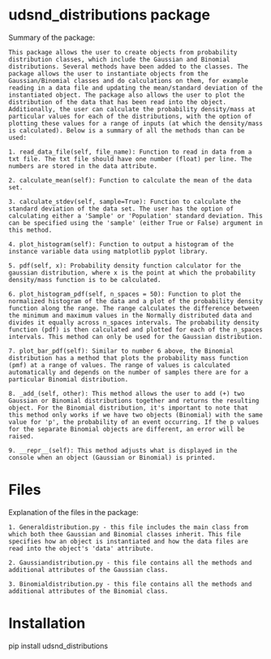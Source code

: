 # udsnd_distributions package

Summary of the package:

    This package allows the user to create objects from probability distribution classes, which include the Gaussian and Binomial distributions. Several methods have been added to the classes. The package allows the user to instantiate objects from the Gaussian/Binomial classes and do calculations on them, for example reading in a data file and updating the mean/standard deviation of the instantiated object. The package also allows the user to plot the distribution of the data that has been read into the object. Additionally, the user can calculate the probability density/mass at particular values for each of the distributions, with the option of plotting these values for a range of inputs (at which the density/mass is calculated). Below is a summary of all the methods than can be used:

    1. read_data_file(self, file_name): Function to read in data from a txt file. The txt file should have one number (float) per line. The numbers are stored in the data attribute.

    2. calculate_mean(self): Function to calculate the mean of the data set.

    3. calculate_stdev(self, sample=True): Function to calculate the standard deviation of the data set. The user has the option of calculating either a 'Sample' or 'Population' standard deviation. This can be specified using the 'sample' (either True or False) argument in this method.

    4. plot_histogram(self): Function to output a histogram of the instance variable data using matplotlib pyplot library.

    5. pdf(self, x): Probability density function calculator for the gaussian distribution, where x is the point at which the probability density/mass function is to be calculated.

    6. plot_histogram_pdf(self, n_spaces = 50): Function to plot the normalized histogram of the data and a plot of the probability density function along the range. The range calculates the difference between the minimum and maximum values in the Normally distributed data and divides it equally across n_spaces intervals. The probability density function (pdf) is then calculated and plotted for each of the n_spaces intervals. This method can only be used for the Gaussian distribution.

    7. plot_bar_pdf(self): Similar to number 6 above, the Binomial distribution has a method that plots the probability mass function (pmf) at a range of values. The range of values is calculated automatically and depends on the number of samples there are for a particular Binomial distribution.

    8. _add_(self, other): This method allows the user to add (+) two Gaussian or Binomial distributions together and returns the resulting object. For the Binomial distribution, it's important to note that this method only works if we have two objects (Binomial) with the same value for 'p', the probability of an event occurring. If the p values for the separate Binomial objects are different, an error will be raised.

    9. __repr__(self): This method adjusts what is displayed in the console when an object (Gaussian or Binomial) is printed.


# Files

Explanation of the files in the package:

    1. Generaldistribution.py - this file includes the main class from which both thee Gaussian and Binomial classes inherit. This file specifies how an object is instantiated and how the data files are read into the object's 'data' attribute.

    2. Gaussiandistribution.py - this file contains all the methods and additional attributes of the Gaussian class.

    3. Binomialdistribution.py - this file contains all the methods and additional attributes of the Binomial class.

# Installation

pip install udsnd_distributions

